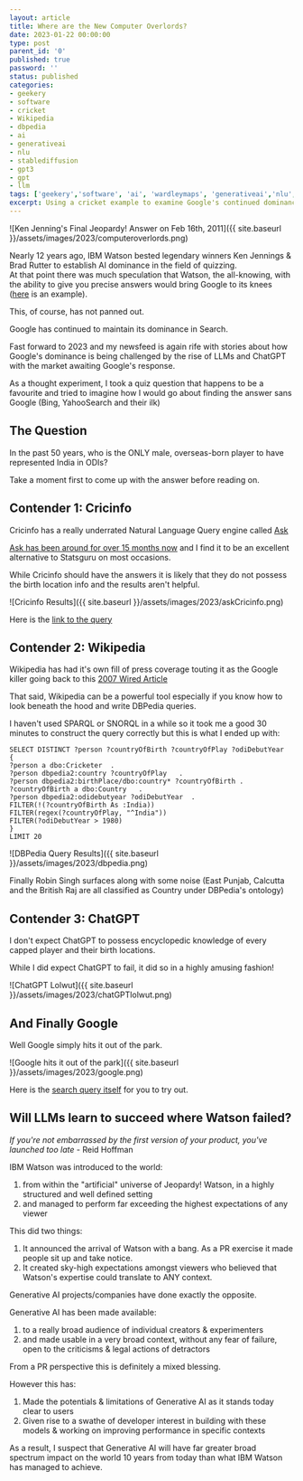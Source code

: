 ```yaml
---
layout: article
title: Where are the New Computer Overlords?
date: 2023-01-22 00:00:00
type: post
parent_id: '0'
published: true
password: ''
status: published
categories:
- geekery
- software
- cricket
- Wikipedia
- dbpedia
- ai
- generativeai
- nlu
- stablediffusion
- gpt3
- gpt
- llm
tags: ['geekery','software', 'ai', 'wardleymaps', 'generativeai','nlu','stablediffusion','gpt3','gpt','llm','cricket','Wikipedia','DBpedia']
excerpt: Using a cricket example to examine Google's continued dominance post the advent of IBM Watson and why LLMs might succeed where IBM Watson failed
---
```


![Ken Jenning's Final Jeopardy! Answer on Feb 16th, 2011]({{ site.baseurl }}/assets/images/2023/computeroverlords.png)

Nearly 12 years ago, IBM Watson bested legendary winners Ken Jennings & Brad Rutter to establish AI dominance in the field of quizzing.  
At that point there was much speculation that Watson, the all-knowing, with the ability to give you precise answers would bring Google to its knees ([here](https://www.marketwatch.com/story/watson-is-just-a-super-search-engine-2011-02-18) is an example).  

This, of course, has not panned out.  

Google has continued to maintain its dominance in Search.

Fast forward to 2023 and my newsfeed is again rife with stories about how Google's dominance is being challenged by the rise of LLMs and ChatGPT with the market awaiting Google's response.  

As a thought experiment, I took a quiz question that happens to be a favourite and tried to imagine how I would go about finding the answer sans Google (Bing, YahooSearch and their ilk)

## The Question

In the past 50 years, who is the ONLY male, overseas-born player to have represented India in ODIs?

Take a moment first to come up with the answer before reading on.

## Contender 1: Cricinfo

Cricinfo has a really underrated Natural Language Query engine called [Ask](https://www.espncricinfo.com/ask)

[Ask has been around for over 15 months now](https://www.espncricinfo.com/story/introducing-askcricinfo-an-artificial-intelligence-based-stats-query-tool-1264610) and I find it to be an excellent alternative to Statsguru on most occasions.

While Cricinfo should have the answers it is likely that they do not possess the birth location info and the results aren't helpful.

![Cricinfo Results]({{ site.baseurl }}/assets/images/2023/askCricinfo.png)

Here is the [link to the query](https://www.espncricinfo.com/ask/cricket-qna/Indian-ODI-players-born-outside-India&tournament=odi)

## Contender 2: Wikipedia

Wikipedia has had it's own fill of press coverage touting it as the Google killer going back to this [2007 Wired Article](https://www.wired.com/2007/11/rumor-wikipedia/)

That said, Wikipedia can be a powerful tool especially if you know how to look beneath the hood and write DBPedia queries.  

I haven't used SPARQL or SNORQL in a while so it took me a good 30 minutes to construct the query correctly but this is what I ended up with:  


    SELECT DISTINCT ?person ?countryOfBirth ?countryOfPlay ?odiDebutYear
    {
    ?person a dbo:Cricketer  .
    ?person dbpedia2:country ?countryOfPlay   .
    ?person dbpedia2:birthPlace/dbo:country* ?countryOfBirth .
    ?countryOfBirth a dbo:Country   .
    ?person dbpedia2:odidebutyear ?odiDebutYear  .
    FILTER(!(?countryOfBirth As :India))
    FILTER(regex(?countryOfPlay, "^India"))
    FILTER(?odiDebutYear > 1980)
    }
    LIMIT 20

![DBPedia Query Results]({{ site.baseurl }}/assets/images/2023/dbpedia.png)

Finally Robin Singh surfaces along with some noise (East Punjab, Calcutta and the British Raj are all classified as Country under DBPedia's ontology)

## Contender 3: ChatGPT

I don't expect ChatGPT to possess encyclopedic knowledge of every capped player and their birth locations.  

While I did expect ChatGPT to fail, it did so in a highly amusing fashion!  

![ChatGPT Lolwut]({{ site.baseurl }}/assets/images/2023/chatGPTlolwut.png)

## And Finally Google

Well Google simply hits it out of the park.

![Google hits it out of the park]({{ site.baseurl }}/assets/images/2023/google.png)

Here is the [search query itself](https://www.google.com/search?{google:acceptedSuggestion}oq=who+is+the+only+Indian+ODI+player+to+be+born+overseas%3F&sourceid=chrome&ie=UTF-8&q=who+is+the+only+Indian+ODI+player+to+be+born+overseas%3F) for you to try out.

## Will LLMs learn to succeed where Watson failed?

*If you're not embarrassed by the first version of your product, you've launched too late* - Reid Hoffman

IBM Watson was introduced to the world:
1. from within the "artificial" universe of Jeopardy! Watson, in a highly structured and well defined setting
2. and managed to perform far exceeding the highest expectations of any viewer 

This did two things:
1. It announced the arrival of Watson with a bang. As a PR exercise it made people sit up and take notice.
2. It created sky-high expectations amongst viewers who believed that Watson's expertise could translate to ANY context.

Generative AI projects/companies have done exactly the opposite.

Generative AI has been made available:
1. to a really broad audience of individual creators & experimenters
2. and made usable in a very broad context, without any fear of failure, open to the criticisms & legal actions of detractors

From a PR perspective this is definitely a mixed blessing.

However this has:
1. Made the potentials & limitations of Generative AI as it stands today clear to users
2. Given rise to a swathe of developer interest in building with these models & working on improving performance in specific contexts

As a result, I suspect that Generative AI will have far greater broad spectrum impact on the world 10 years from today than what IBM Watson has managed to achieve.


